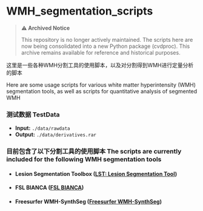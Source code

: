 # WMH_segmentation_scripts

> **⚠️ Archived Notice**
>
> This repository is no longer actively maintained. The scripts here are now being consolidated into a new Python package (cvdproc).
> This archive remains available for reference and historical purposes.


这里是一些各种WMH分割工具的使用脚本，以及对分割得到WMH进行定量分析的脚本

Here are some usage scripts for various white matter hyperintensity (WMH) segmentation tools, as well as scripts for quantitative analysis of segmented WMH

### 测试数据 TestData

- **Input:** `./data/rawdata`
- **Output:** `./data/derivatives.rar`

### 目前包含了以下分割工具的使用脚本 The scripts are currently included for the following WMH segmentation tools

- #### Lesion Segmentation Toolbox ([LST: Lesion Segmentation Tool](https://www.applied-statistics.de/lst.html))

- #### FSL BIANCA ([FSL BIANCA](https://fsl.fmrib.ox.ac.uk/fsl/fslwiki/BIANCA))

- #### Freesurfer WMH-SynthSeg ([Freesurfer WMH-SynthSeg](https://surfer.nmr.mgh.harvard.edu/fswiki/WMH-SynthSeg))
